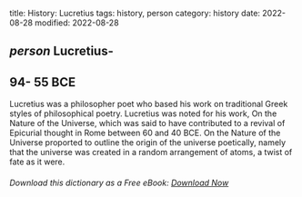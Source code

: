 title: History: Lucretius
tags: history, person
category: history
date: 2022-08-28
modified: 2022-08-28

## _person_ Lucretius-
 94-
55 BCE
-
Lucretius was a philosopher
poet who based his work on traditional Greek styles of philosophical
poetry. Lucretius was noted for his work, On the Nature of the
Universe, which was said to have contributed to a revival of
Epicurial thought in Rome between 60
 and 40 BCE.
 On
the Nature of the Universe proported to outline the origin of the
universe poetically, namely that the universe was created in a random
arrangement of atoms, a twist of fate as it were.


###### Download *this* dictionary as a Free eBook: [Download Now]({static}static/SerfHistoryDictionary.pdf)

